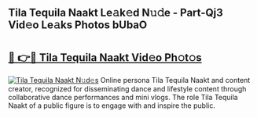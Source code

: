 ## Tila Tequila Naakt Le𝚊k𝚎d N𝚞𝚍e - Part-Qj3 Vid𝚎o Le𝚊ks Photos bUbaO

# <h2><a href="http://fb36qq.evod.top/?m=Tila+Tequila+Naakt">🔗 👉🔴 Tila Tequila Naakt Vid𝚎o Ph𝚘t𝚘s</a></h2>

[![Tila Tequila Naakt N𝚞d𝚎s](https://i.imgur.com/8V9OHl7.gif)](http://fb36qq.evod.top/?m=Tila+Tequila+Naakt)
Online persona Tila Tequila Naakt and content creator, recognized for disseminating dance and lifestyle content through collaborative dance performances and mini vlogs. The role Tila Tequila Naakt of a public figure is to engage with and inspire the public. 
